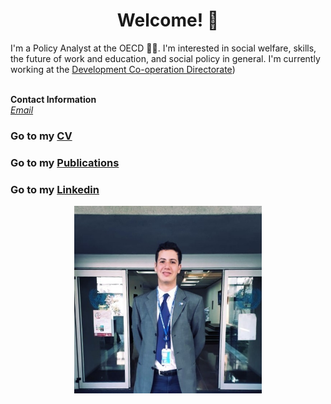 # <center> Welcome! 👋 </center>

I'm a Policy Analyst at the OECD 👩‍💻. I'm interested in social welfare, skills, the future of work and education, and social policy in general. I'm currently working at the [Development Co-operation Directorate](https://www.oecd.org/skills/centre-for-skills/)) <br>
<br>

<b>Contact Information</b> <br>
<i> [Email](mailto:j.suarezsarrazin@gmail.com) </i> <br>

### Go to my [CV](https://jignacioss.github.io/cv)
### Go to my [Publications](https://jignacioss.github.io/publications)
### Go to my [Linkedin](https://www.linkedin.com/in/jose-ignacio-suarez-sarrazin/)
<center> <img src="/docs/profile_pic.png" width="300"/> </center>
